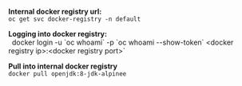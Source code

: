 **Internal docker registry url:** <br/>
`oc get svc docker-registry -n default`

**Logging into docker registry:** <br/>`
`docker login -u \`oc whoami\` -p \`oc whoami --show-token\` \<docker registry ip\>:\<docker registry port\>`

**Pull into internal docker registry** <br/>
`docker pull openjdk:8-jdk-alpinee`